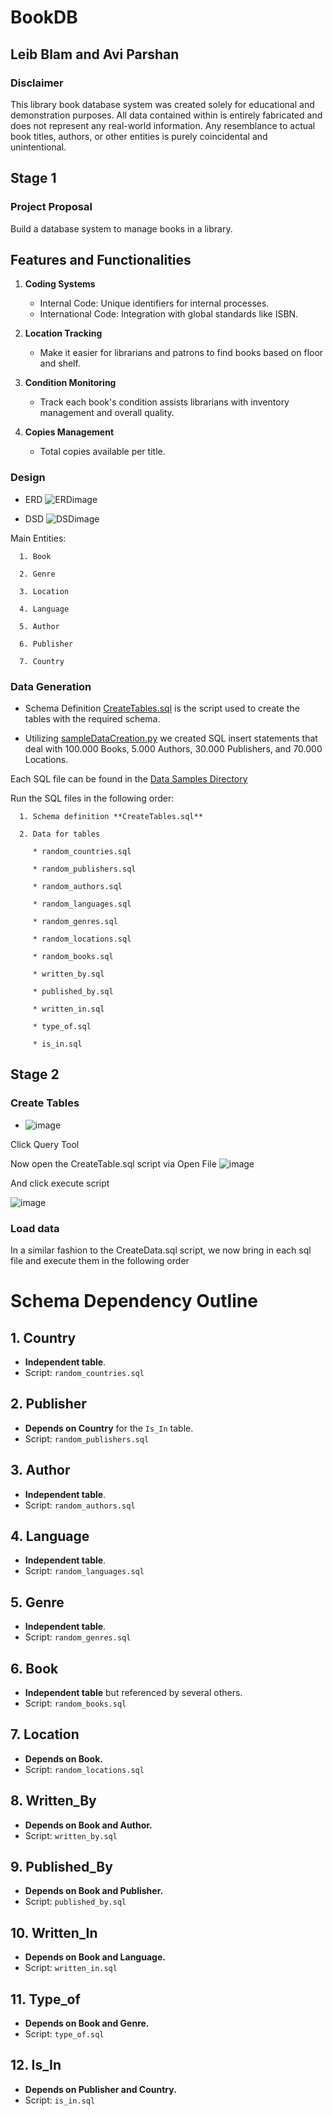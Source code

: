 # BookDB

## Leib Blam and Avi Parshan

### Disclaimer

This library book database system was created solely for educational and demonstration purposes. All data contained within is entirely fabricated and does not represent any real-world information. Any resemblance to actual book titles, authors, or other entities is purely coincidental and unintentional. 

## Stage 1
### Project Proposal

Build a database system to manage books in a library.  

## Features and Functionalities  
1. **Coding Systems**  
   - Internal Code: Unique identifiers for internal processes.  
   - International Code: Integration with global standards like ISBN.  

2. **Location Tracking**  
   - Make it easier for librarians and patrons to find books based on floor and shelf. 

3. **Condition Monitoring**  
   - Track each book's condition assists librarians with inventory management and overall quality. 

4. **Copies Management**  
   - Total copies available per title.  

### Design 

   * ERD
   ![ERDimage](https://github.com/avipars/DB-Mini-Project/blob/main/Stage1/Diagrams/BookERDMap.png?raw=true)

   * DSD
   ![DSDimage](https://github.com/avipars/DB-Mini-Project/blob/main/Stage1/Diagrams/BookDSDMap.png?raw=true)


   Main Entities: 

      1. Book

      2. Genre

      3. Location

      4. Language

      5. Author

      6. Publisher

      7. Country

### Data Generation

   * Schema Definition [CreateTables.sql](https://github.com/avipars/DB-Mini-Project/blob/main/Stage1/CreateTables.sql) is the script used to create the tables with the required schema.

   * Utilizing [sampleDataCreation.py](https://github.com/avipars/DB-Mini-Project/blob/main/Stage1/Data_Samples/sampleDataCreation.py) we created SQL insert statements that deal with 100.000 Books, 5.000 Authors, 30.000 Publishers, and 70.000 Locations. 

   Each SQL file can be found in the [Data Samples Directory](https://github.com/avipars/DB-Mini-Project/blob/main/Stage1/Data_Samples/)
   
   Run the SQL files in the following order: 

      1. Schema definition **CreateTables.sql**

      2. Data for tables

         * random_countries.sql

         * random_publishers.sql

         * random_authors.sql

         * random_languages.sql

         * random_genres.sql

         * random_locations.sql

         * random_books.sql

         * written_by.sql

         * published_by.sql

         * written_in.sql

         * type_of.sql

         * is_in.sql


## Stage 2

### Create Tables

* ![image](https://github.com/user-attachments/assets/a8f66d3d-50f3-49a1-9e3b-1e6cf1d12e80)

Click Query Tool

Now open the CreateTable.sql script via Open File
![image](https://github.com/user-attachments/assets/bc311280-e445-4e25-8762-7236a0ff5b81)

And click execute script

![image](https://github.com/user-attachments/assets/47706ba8-9894-4da4-ba39-d22338730f4f)

### Load data

In a similar fashion to the CreateData.sql script, we now bring in each sql file and execute them in the following order

# Schema Dependency Outline

## 1. Country
- **Independent table**.
- Script: `random_countries.sql`

## 2. Publisher
- **Depends on Country** for the `Is_In` table.
- Script: `random_publishers.sql`

## 3. Author
- **Independent table**.
- Script: `random_authors.sql`

## 4. Language
- **Independent table**.
- Script: `random_languages.sql`

## 5. Genre
- **Independent table**.
- Script: `random_genres.sql`

## 6. Book
- **Independent table** but referenced by several others.
- Script: `random_books.sql`

## 7. Location
- **Depends on Book.**
- Script: `random_locations.sql`

## 8. Written_By
- **Depends on Book and Author.**
- Script: `written_by.sql`

## 9. Published_By
- **Depends on Book and Publisher.**
- Script: `published_by.sql`

## 10. Written_In
- **Depends on Book and Language.**
- Script: `written_in.sql`

## 11. Type_of
- **Depends on Book and Genre.**
- Script: `type_of.sql`

## 12. Is_In
- **Depends on Publisher and Country.**
- Script: `is_in.sql`




